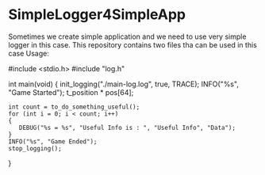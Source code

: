 # SimpleLogger4SimpleApp
Sometimes we create simple application and we need to use very simple logger in this case. This repository contains two files tha can be used in this case
Usage:

#include <stdio.h>
#include "log.h"

int main(void)
{
    init_logging("./main-log.log", true, TRACE);
    INFO("%s", "Game Started");
    t_position * pos[64];

    int count = to_do_something_useful();
    for (int i = 0; i < count; i++)
    {
       DEBUG("%s = %s", "Useful Info is : ", "Useful Info", "Data");
    }
    INFO("%s", "Game Ended");
    stop_logging();
}
